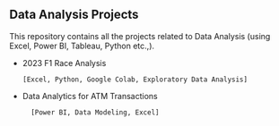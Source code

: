 ## Data Analysis Projects

This repository contains all the projects related to Data Analysis (using Excel, Power BI, Tableau, Python etc.,).

<ul>
  <li> 2023 F1 Race Analysis </li>
        
    [Excel, Python, Google Colab, Exploratory Data Analysis] 
  
  <li> Data Analytics for ATM Transactions </li>
      
      [Power BI, Data Modeling, Excel]
</ul>
